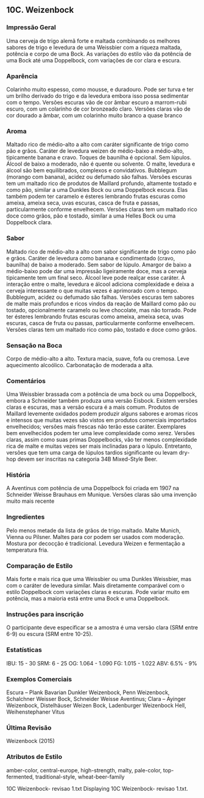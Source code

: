 ## 10C. Weizenbock

### Impressão Geral

Uma cerveja de trigo alemã forte e maltada combinando os melhores sabores de trigo e levedura de uma Weissbier com a riqueza maltada, potência e corpo de uma Bock. As variações do estilo vão da potência de uma Bock até uma Doppelbock, com variações de cor clara e escura.

### Aparência

Colarinho muito espesso, como mousse, e duradouro. Pode ser turva e ter um brilho derivado do trigo e da levedura embora isso possa sedimentar com o tempo. Versões escuras vão de cor âmbar escuro a marrom-rubi escuro, com um colarinho de cor bronzeado claro. Versões claras vão de cor dourado a âmbar, com um colarinho muito branco a quase branco

### Aroma

Maltado rico de médio-alto a alto com caráter significante de trigo como pão e grãos. Caráter de levedura weizen de médio-baixo a médio-alto, tipicamente banana e cravo. Toques de baunilha é opcional. Sem lúpulos. Álcool de baixo a moderado, não é quente ou solvente. O malte, levedura e álcool são bem equilibrados, complexos e convidativos. Bubblegum (morango com banana), acidez ou defumado são falhas. Versões escuras tem um maltado rico de produtos de Maillard profundo, altamente tostado e como pão, similar a uma Dunkles Bock ou uma Doppelbock escura. Elas também podem ter caramelo e ésteres lembrando frutas escuras como ameixa, ameixa seca, uvas escuras, casca de fruta e passas, particularmente conforme envelhecem. Versões claras tem um maltado rico doce como grãos, pão e tostado, similar a uma Helles Bock ou uma Doppelbock clara.

### Sabor

Maltado rico de médio-alto a alto com sabor significante de trigo como pão e grãos. Caráter de levedura como banana e condimentado (cravo, baunilha) de baixo a moderado. Sem sabor de lúpulo. Amargor de baixo a médio-baixo pode dar uma impressão ligeiramente doce, mas a cerveja tipicamente tem um final seco. Álcool leve pode realçar esse caráter. A interação entre o malte, levedura e álcool adiciona complexidade e deixa a cerveja interessante o que muitas vezes é aprimorado com o tempo. Bubblegum, acidez ou defumado são falhas. Versões escuras tem sabores de malte mais profundos e ricos vindos da reação de Maillard como pão ou tostado, opcionalmente caramelo ou leve chocolate, mas não torrado. Pode ter ésteres lembrando frutas escuras como ameixa, ameixa seca, uvas escuras, casca de fruta ou passas, particularmente conforme envelhecem. Versões claras tem um maltado rico como pão, tostado e doce como grãos.

### Sensação na Boca

Corpo de médio-alto a alto. Textura macia, suave, fofa ou cremosa. Leve aquecimento alcoólico. Carbonatação de moderada a alta.

### Comentários

Uma Weissbier brassada com a potência de uma bock ou uma Doppelbock, embora a Schneider também produza uma versão Eisbock. Existem versões claras e escuras, mas a versão escura é a mais comum. Produtos de Maillard levemente oxidados podem produzir alguns sabores e aromas ricos e intensos que muitas vezes são vistos em produtos comerciais importados envelhecidos; versões mais frescas não terão esse caráter. Exemplares bem envelhecidos podem ter uma leve complexidade como xerez. Versões claras, assim como suas primas Doppelbocks, vão ter menos complexidade rica de malte e muitas vezes ser mais inclinadas para o lúpulo. Entretanto, versões que tem uma carga de lúpulos tardios significante ou levam dry-hop devem ser inscritas na categoria 34B Mixed-Style Beer.

### História

A Aventinus com potência de uma Doppelbock foi criada em 1907 na Schneider Weisse Brauhaus em Munique. Versões claras são uma invenção muito mais recente

### Ingredientes

Pelo menos metade da lista de grãos de trigo maltado. Malte Munich, Vienna ou Pilsner. Maltes para cor podem ser usados com moderação. Mostura por decocção é tradicional. Levedura Weizen e fermentação a temperatura fria.

### Comparação de Estilo

Mais forte e mais rica que uma Weissbier ou uma Dunkles Weissbier, mas com o caráter de levedura similar. Mais diretamente comparável com o estilo Doppelbock com variações claras e escuras. Pode variar muito em potência, mas a maioria está entre uma Bock e uma Doppelbock.

### Instruções para inscrição

O participante deve especificar se a amostra é uma versão clara (SRM entre 6-9) ou escura (SRM entre 10-25).

### Estatísticas

IBU: 15 - 30 SRM: 6 - 25 OG: 1.064 - 1.090 FG: 1.015 - 1.022 ABV: 6.5% - 9%

### Exemplos Comerciais

Escura – Plank Bavarian Dunkler Weizenbock, Penn Weizenbock, Schalchner Weisser Bock, Schneider Weisse Aventinus; Clara – Ayinger Weizenbock, Distelhäuser Weizen Bock, Ladenburger Weizenbock Hell, Weihenstephaner Vitus

### Última Revisão

Weizenbock (2015)

### Atributos de Estilo

amber-color, central-europe, high-strength, malty, pale-color, top-fermented, traditional-style, wheat-beer-family

10C Weizenbock- revisao 1.txt
Displaying 10C Weizenbock- revisao 1.txt.
